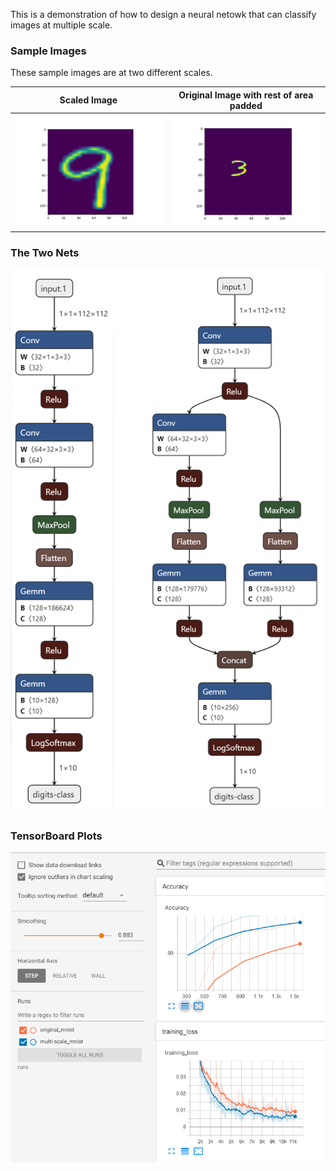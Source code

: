 
This is a demonstration of how to design a neural netowk that can classify images at multiple scale. 

### Sample Images
These sample images are at two different scales.

| Scaled Image                                              | Original Image with rest of area padded                   |
| ----------------------------------------------------------|---------------------------------------------------------- |
|![mnist images](./assets/Figure_1.png "Image") | ![mnist images](./assets/Figure_2.png "Image")|


### The Two Nets
![mnist images](./assets/combined-nets.png "Image")


### TensorBoard Plots
![mnist images](./assets/TB-test-accuracy-loss.PNG "Image")
